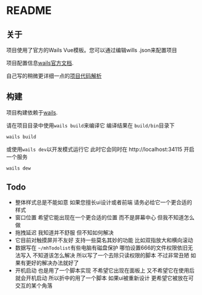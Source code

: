 # README

## 关于
项目使用了官方的Wails Vue模板。您可以通过编辑wills .json来配置项目

项目配置信息[wails官方文档](https://wails.io/zh-Hans/docs/reference/project-config/).

自己写的稍微更详细一点的[项目代码解析](https://mhqdz.cn/posts/wails/)

## 构建
项目构建依赖于[wails](https://wails.io).

请在项目目录中使用`wails build`来编译它 编译结果在 `build/bin`目录下
```powershell
wails build
```
或使用`wails dev`以开发模式运行它 此时它会同时在 http://localhost:34115 开启一个服务
```powershell
wails dew
```
## Todo
- 整体样式总是不能如意 如果您擅长ui设计或者前端 请务必给它一个更合适的样式
- 窗口位置 希望它能出现在一个更合适的位置 而不是屏幕中心 但我不知道怎么做
- 拖拽延迟 我知道并不舒服 但不知如何解决
- 它目前对触摸屏并不友好 支持一些莫名其妙的功能 比如双指放大和横向滚动
- 数据写在 `~/mhTodolist`有些电脑有磁盘保护 哪怕设置666的文件权限依旧无法写入 不知道该怎么解决 所以写了一个去除只读权限的脚本 不过非常丑陋 如果有更好的解决办法就好了
- 开机启动 也是用了一个脚本实现 不希望它出现在面板上 又不希望它在使用后就会开机启动 所以折中的用了一个脚本 如果ui被重新设计 更希望它被放在可交互的某个角落
